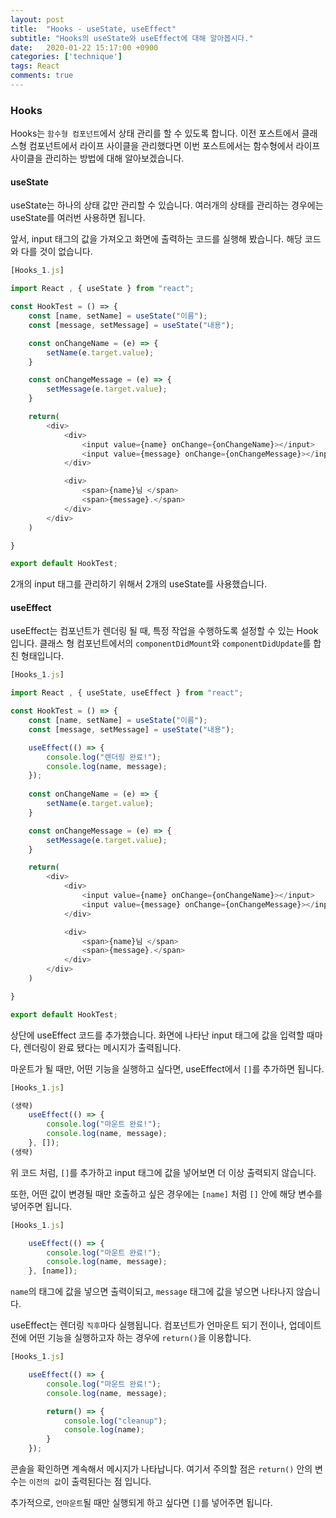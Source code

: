 ```yaml
---
layout: post
title:  "Hooks - useState, useEffect"
subtitle: "Hooks의 useState와 useEffect에 대해 알아봅시다."
date:   2020-01-22 15:17:00 +0900
categories: ['technique']
tags: React
comments: true
---
```



### Hooks

Hooks는 `함수형 컴포넌트`에서 상태 관리를 할 수 있도록 합니다. 이전 포스트에서 클래스형 컴포넌트에서 라이프 사이클을 관리했다면 이번 포스트에서는 함수형에서 라이프 사이클을 관리하는 방법에 대해 알아보겠습니다.



#### useState

useState는 하나의 상태 값만 관리할 수 있습니다. 여러개의 상태를 관리하는 경우에는 useState를 여러번 사용하면 됩니다.

앞서, input 태그의 값을 가져오고 화면에 출력하는 코드를 실행해 봤습니다. 해당 코드와 다를 것이 없습니다.

```javascript
[Hooks_1.js]

import React , { useState } from "react";

const HookTest = () => {
    const [name, setName] = useState("이름");
    const [message, setMessage] = useState("내용");

    const onChangeName = (e) => {
        setName(e.target.value);
    }

    const onChangeMessage = (e) => {
        setMessage(e.target.value);
    }

    return(
        <div>
            <div>
                <input value={name} onChange={onChangeName}></input>
                <input value={message} onChange={onChangeMessage}></input>
            </div>

            <div>
                <span>{name}님 </span>
                <span>{message}.</span>
            </div>
        </div>
    )

}

export default HookTest;
```

2개의 input 태그를 관리하기 위해서 2개의 useState를 사용했습니다.


#### useEffect

useEffect는 컴포넌트가 렌더링 될 때, 특정 작업을 수행하도록 설정할 수 있는 Hook 입니다. 클래스 형 컴포넌트에서의 `componentDidMount`와 `componentDidUpdate`를 합친 형태입니다.

```javascript
[Hooks_1.js]

import React , { useState, useEffect } from "react";

const HookTest = () => {
    const [name, setName] = useState("이름");
    const [message, setMessage] = useState("내용");

    useEffect(() => {
        console.log("렌더링 완료!");
        console.log(name, message);
    });
    
    const onChangeName = (e) => {
        setName(e.target.value);
    }

    const onChangeMessage = (e) => {
        setMessage(e.target.value);
    }

    return(
        <div>
            <div>
                <input value={name} onChange={onChangeName}></input>
                <input value={message} onChange={onChangeMessage}></input>
            </div>

            <div>
                <span>{name}님 </span>
                <span>{message}.</span>
            </div>
        </div>
    )

}

export default HookTest;
```

상단에 useEffect 코드를 추가했습니다. 화면에 나타난 input 태그에 값을 입력할 때마다, 렌더링이 완료 됐다는 메시지가 출력됩니다.

마운트가 될 때만, 어떤 기능을 실행하고 싶다면, useEffect에서 `[]`를 추가하면 됩니다.

```javascript
[Hooks_1.js]

(생략)
    useEffect(() => {
        console.log("마운트 완료!");
        console.log(name, message);
    }, []);
(생략)
```

위 코드 처럼, `[]`를 추가하고 input 태그에 값을 넣어보면 더 이상 출력되지 않습니다.


또한, 어떤 값이 변경될 때만 호출하고 싶은 경우에는 `[name]` 처럼 `[]` 안에 해당 변수를 넣어주면 됩니다.

```javascript
[Hooks_1.js]

    useEffect(() => {
        console.log("마운트 완료!");
        console.log(name, message);
    }, [name]);

````

`name`의 태그에 값을 넣으면 출력이되고, `message` 태그에 값을 넣으면 나타나지 않습니다.


useEffect는 렌더링 `직후`마다 실행됩니다. 컴포넌트가 언마운트 되기 전이나, 업데이트 전에 어떤 기능을 실행하고자 하는 경우에 `return()`을 이용합니다.


```javascript
[Hooks_1.js]

    useEffect(() => {
        console.log("마운트 완료!");
        console.log(name, message);

        return() => {
            console.log("cleanup");
            console.log(name);
        }
    });
```

콘솔을 확인하면 계속해서 메시지가 나타납니다. 여기서 주의할 점은 `return()` 안의 변수는 `이전의 값`이 출력된다는 점 입니다.

추가적으로, `언마운트`될 때만 실행되게 하고 싶다면 `[]`를 넣어주면 됩니다.

